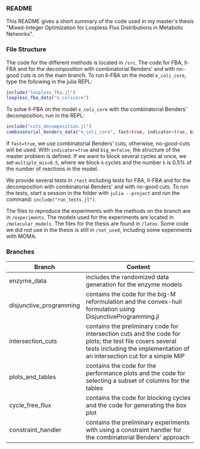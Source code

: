 <a name="readme-top"></a>

### README 

This README gives a short summary of the code used in my master's thesis "Mixed-Integer Optimization for Loopless Flux Distributions in Metabolic Networks".

### File Structure
The code for the different methods is located in `/src`. The code for FBA, ll-FBA and for the decomposition with combinatorial Benders' and with no-good cuts is on the main branch. 
To run ll-FBA on the model `e_coli_core`, type the following in the julia REPL:
```julia 
include("loopless_fba.jl")
loopless_fba_data("e_colicore")
```
To solve ll-FBA on the model `e_coli_core` with the combinatorial Benders' decomposition, run in the REPL:
```julia 
include("cuts_decomposition.jl")
combinatorial_benders_data("e_coli_core", fast=true, indicator=true, big_m=false)
```
If `fast=true`, we use combinatorial Benders' cuts, otherwise, no-good-cuts will be used. With `indicator=true` and `big_m=false`, the structure of the master problem is defined. If we want to block several cycles at once, we set `multiple_mis=0.5`, where we block `k` cycles and the number `k` is 0.5% of the number of reactions in the model.

We provide several tests in `/test` including tests for FBA, ll-FBA and for the decomposition with combinatorial Benders' and with no-good cuts. To run the tests, start a session in the folder with `julia --project` and run the command: `include("run_tests.jl")`.

The files to reproduce the experiments with the methods on the branch are in `/experiments`. The models used for the experiments are located in `/molecular_models`. The files for the thesis are found in `/latex`. Some code we did not use in the thesis is still in `/not_used`, including some experiments with MOMA.

### Branches
|  Branch | Content |
|---|---|
| enzyme_data | includes the randomized data generation for the enzyme models|
| disjunctive_programming | contains the code for the big-M reformulation and the convex-hull formulation using DisjunctiveProgramming.jl |
| intersection_cuts | contains the preliminary code for intersection cuts and the code for plots; the test file covers several tests including the implementation of an intersection cut for a simple MIP |
| plots_and_tables | contains the code for the performance plots and the code for selecting a subset of columns for the tables |
| cycle_free_flux | contains the code for blocking cycles and the code for generating the box plot | 
| constraint_handler | contains the preliminary experiments with using a constraint handler for the combinatorial Benders' approach|



